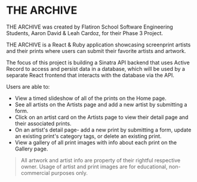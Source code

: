 # THE ARCHIVE

THE ARCHIVE was created by Flatiron School Software Engineering Students, Aaron David & Leah Cardoz, for their Phase 3 Project.

THE ARCHIVE is a React & Ruby application showcasing screenprint artists and their prints where users can submit their favorite artists and artwork.

The focus of this project is building a Sinatra API backend that uses Active Record to access and persist data in a database, which will be used by a separate React frontend that interacts with the database via the API.

Users are able to:
- View a timed slideshow of all of the prints on the Home page.
- See all artists on the Artists page and add a new artist by submitting a form.
- Click on an artist card on the Artists page to view their detail page and their associated prints.
- On an artist's detail page- add a new print by submitting a form, update an existing print's category tags, or delete an existing print.
- View a gallery of all print images with info about each print on the Gallery page.

> All artwork and artist info are property of their rightful respective owner. Usage of artist and print images are for educational, non-commercial purposes only.
